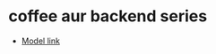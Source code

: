 # coffee aur backend series

- [Model link](https://www.youtube.com/redirect?event=video_description&redir_token=QUFFLUhqbTJHXzFPT2dKMGlLT1M1WGpFdVUzTDFsSnV3QXxBQ3Jtc0tramtpZ0FvRjFibExGOHBYTmd2RG55cDBJNXhCVXRIYm4xWk5nYkJhM0FYS0kwSVJldHhVN3BkeGtTQWJHbUdFX1RfZktGOUF0bmFhVS02QlExUk5fNUdWc2pMajdhZUhqbVdfem5rVE9SMXFxbUltZw&q=https%3A%2F%2Fapp.eraser.io%2Fworkspace%2FYtPqZ1VogxGy1jzIDkzj%3Forigin%3Dshare&v=9B4CvtzXRpc)
